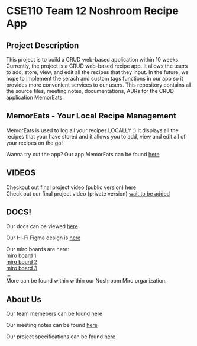 # CSE110 Team 12 Noshroom Recipe App 

## Project Description
This project is to build a CRUD web-based application within 10 weeks. Currently, the project is a CRUD web-based recipe app. It allows the users to add, store, view, and edit all the recipes that they input. In the future, we hope to implement the serach and custom tags functions in our app so it provides more convenient services to our users. This repository contains all the source files, meeting notes, documentations, ADRs for the CRUD application MemorEats. 

## MemorEats - Your Local Recipe Management
MemorEats is used to log all your recipes LOCALLY :)
It displays all the recipes that your have stored and it allows you to add, view and edit all of your recipes on the go!

Wanna try out the app? Our app MemorEats can be found [here](https://cse110-fall22-group12.github.io/cse110-fall22-group12/components/index.html)

## VIDEOS

Checkout out final project video (public version) [here](https://www.youtube.com/watch?v=9tJvCBvCLts) <br>
Check out our final project video (private version) [wait to be added]()

## DOCS!
Our docs can be viewed [here](https://cse110-fall22-group12.github.io/cse110-fall22-group12/out/data.js.html)

Our Hi-Fi Figma design is [here](https://www.figma.com/file/1adnoZuKp08lEbgpTtvXdT/Cooking-App%3A-High-Fidelity-Design?node-id=0%3A1&t=wBG6ggfM31TBqFBa-0)

Our miro boards are here: <br>
[miro board 1](https://miro.com/app/board/uXjVPM2uOFg=/) <br>
[miro board 2](https://miro.com/app/board/uXjVPPM7nGk=/) <br>
[miro board 3](https://miro.com/app/board/uXjVPIqtcYA=/) <br>
... <br>
More can be found within within our Noshroom Miro organization.



## About Us
Our team memebers can be found [here](https://github.com/cse110-fall22-group12/cse110-fall22-group12/blob/main/admin/team.md)

Our meeting notes can be found [here](https://github.com/cse110-fall22-group12/cse110-fall22-group12/tree/main/admin/meetings)

Our project specifications can be found [here](https://github.com/cse110-fall22-group12/cse110-fall22-group12/tree/main/specs)


